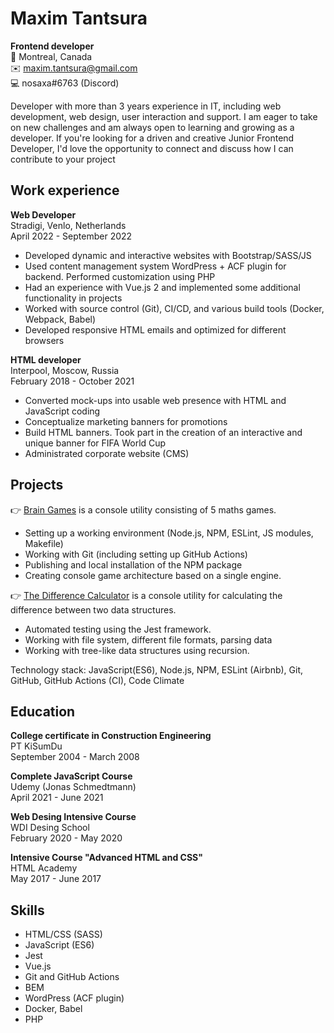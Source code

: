 # Maxim Tantsura

**Frontend developer**  
🍁 Montreal, Canada  
✉️ maxim.tantsura@gmail.com  
💻 nosaxa#6763 (Discord)

Developer with more than 3 years experience in IT, including web development, web design, user interaction and support. I am eager to take on new challenges and am always open to learning and growing as a developer. If you're looking for a driven and creative Junior Frontend Developer, I'd love the opportunity to connect and discuss how I can contribute to your project

## Work experience

**Web Developer**  
Stradigi, Venlo, Netherlands  
April 2022 - September 2022

- Developed dynamic and interactive websites with Bootstrap/SASS/JS
- Used content management system WordPress + ACF plugin for backend. Performed customization
  using PHP
- Had an experience with Vue.js 2 and implemented some additional functionality in projects
- Worked with source control (Git), CI/CD, and various build tools (Docker, Webpack, Babel)
- Developed responsive HTML emails and optimized for different browsers

**HTML developer**  
Interpool, Moscow, Russia  
February 2018 - October 2021

- Converted mock-ups into usable web presence with HTML and JavaScript coding
- Conceptualize marketing banners for promotions
- Build HTML banners. Took part in the creation of an interactive and unique banner for FIFA World Cup
- Administrated corporate website (CMS)

## Projects

👉 [Brain Games](https://github.com/nosaxa/frontend-project-lvl1) is a console utility consisting of 5 maths games.

- Setting up a working environment (Node.js, NPM, ESLint, JS modules, Makefile)
- Working with Git (including setting up GitHub Actions)
- Publishing and local installation of the NPM package
- Creating console game architecture based on a single engine.

👉 [The Difference Calculator](https://github.com/nosaxa/frontend-project-lvl2) is a console utility for calculating the difference between two data structures.

- Automated testing using the Jest framework.
- Working with file system, different file formats, parsing data
- Working with tree-like data structures using recursion.

Technology stack: JavaScript(ES6), Node.js, NPM, ESLint (Airbnb), Git, GitHub, GitHub Actions (CI), Code Climate

## Education

**College certificate in Construction Engineering**  
PT KiSumDu  
September 2004 - March 2008

**Complete JavaScript Course**  
Udemy (Jonas Schmedtmann)  
April 2021 - June 2021

**Web Desing Intensive Course**  
WDI Desing School  
February 2020 - May 2020

**Intensive Course "Advanced HTML and CSS"**  
HTML Academy  
May 2017 - June 2017

## Skills

- HTML/CSS (SASS)
- JavaScript (ES6)
- Jest
- Vue.js
- Git and GitHub Actions
- BEM
- WordPress (ACF plugin)
- Docker, Babel
- PHP
